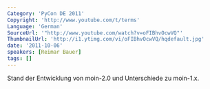 ```yaml
---
Category: 'PyCon DE 2011'
Copyright: 'http://www.youtube.com/t/terms'
Language: 'German'
SourceUrl: '"http://www.youtube.com/watch?v=oFIBhvOcwVQ"'
ThumbnailUrl: 'http://i1.ytimg.com/vi/oFIBhvOcwVQ/hqdefault.jpg'
date: '2011-10-06'
speakers: [Reimar Bauer]
tags: []
---
```

Stand der Entwicklung von moin-2.0 und Unterschiede zu moin-1.x.